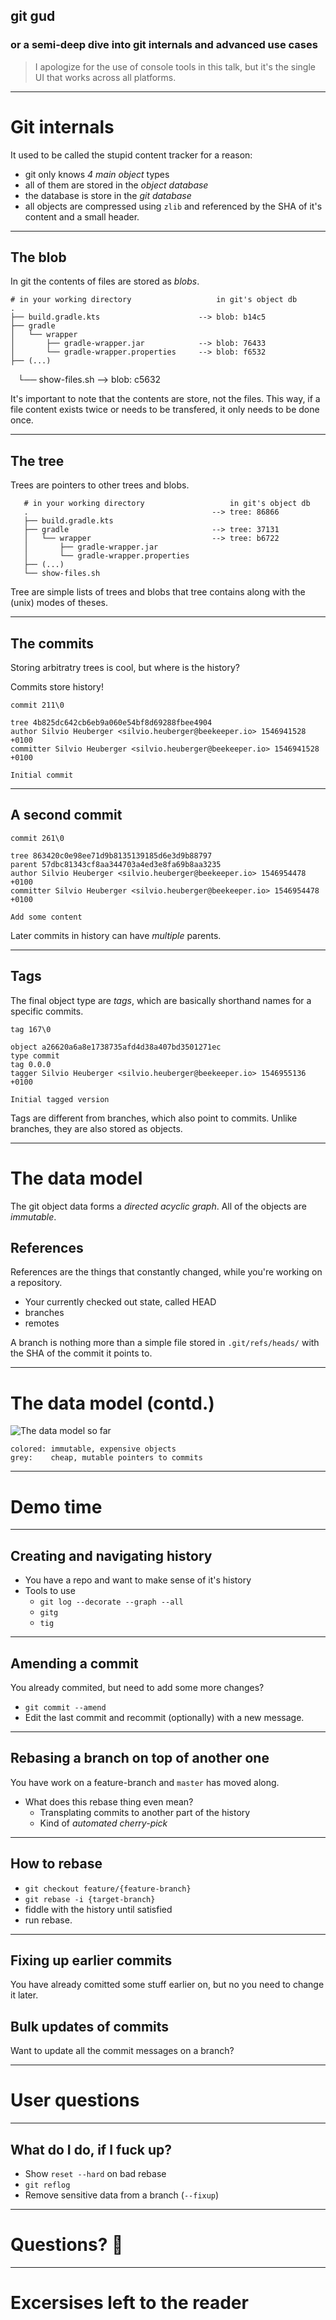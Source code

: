 ## git gud
### or a semi-deep dive into git internals and advanced use cases

> I apologize for the use of console tools in this talk, but it's the single UI that works across all platforms.

***

# Git internals

It used to be called the stupid content tracker for a reason:

* git only knows *4 main object* types
* all of them are stored in the *object database*
* the database is store in the *git database*
* all objects are compressed using `zlib` and referenced by the SHA of it's content and a small header.

***

## The blob

In git the contents of files are stored as *blobs*.

    # in your working directory                   in git's object db
    .
    ├── build.gradle.kts                      --> blob: b14c5
    ├── gradle
    │   └── wrapper
    │       ├── gradle-wrapper.jar            --> blob: 76433
    │       └── gradle-wrapper.properties     --> blob: f6532
    ├── (...)
    └── show-files.sh                         --> blob: c5632

It's important to note that the contents are store, not the files. This way,
if a file content exists twice or needs to be transfered, it only needs to be done once. 


***

## The tree

Trees are pointers to other trees and blobs.

       # in your working directory                   in git's object db
       .                                         --> tree: 86866
       ├── build.gradle.kts                      
       ├── gradle                                --> tree: 37131
       │   └── wrapper                           --> tree: b6722
       │       ├── gradle-wrapper.jar            
       │       └── gradle-wrapper.properties    
       ├── (...)
       └── show-files.sh                     

Tree are simple lists of trees and blobs that tree contains along with the  (unix) modes of theses.  

***

## The commits

Storing arbitratry trees is cool, but where is the history?

Commits store history!

    commit 211\0
    
    tree 4b825dc642cb6eb9a060e54bf8d69288fbee4904
    author Silvio Heuberger <silvio.heuberger@beekeeper.io> 1546941528 +0100
    committer Silvio Heuberger <silvio.heuberger@beekeeper.io> 1546941528 +0100

    Initial commit

***

## A second commit

    commit 261\0

    tree 863420c0e98ee71d9b8135139185d6e3d9b88797
    parent 57dbc81343cf8aa344703a4ed3e8fa69b8aa3235
    author Silvio Heuberger <silvio.heuberger@beekeeper.io> 1546954478 +0100
    committer Silvio Heuberger <silvio.heuberger@beekeeper.io> 1546954478 +0100

    Add some content

Later commits in history can have *multiple* parents.

***

## Tags

The final object type are *tags*, which are basically shorthand names for a specific commits.

    tag 167\0

    object a26620a6a8e1738735afd4d38a407bd3501271ec
    type commit
    tag 0.0.0
    tagger Silvio Heuberger <silvio.heuberger@beekeeper.io> 1546955136 +0100

    Initial tagged version

Tags are different from branches, which also point to commits. Unlike branches, they are also stored as objects.

***

# The data model

The git object data forms a *directed acyclic graph*. All of the objects are *immutable*.

## References

References are the things that constantly changed, while you're working on a repository.

* Your currently checked out state, called HEAD
* branches
* remotes

A branch is nothing more than a simple file stored in `.git/refs/heads/` with the SHA of the commit it points to.


***

# The data model (contd.)

![The data model so far](images/git-model.png)

    colored: immutable, expensive objects
    grey:    cheap, mutable pointers to commits

***

# Demo time

***

## Creating and navigating history

* You have a repo and want to make sense of it's history
* Tools to use
  * `git log --decorate --graph --all`
  * `gitg`
  * `tig`


***

## Amending a commit

You already commited, but need to add some more changes?

* `git commit --amend`
* Edit the last commit and recommit (optionally) with a new message.

***

## Rebasing a branch on top of another one

You have work on a feature-branch and `master` has moved along.

* What does this rebase thing even mean?
  * Transplating commits to another part of the history
  * Kind of *automated cherry-pick*

***

## How to rebase

* `git checkout feature/{feature-branch}`
* `git rebase -i {target-branch}`
* fiddle with the history until satisfied
* run rebase.


***

## Fixing up earlier commits

You have already comitted some stuff earlier on, but no you need to change it later.

## Bulk updates of commits

Want to update all the commit messages on a branch?


***

# User questions

*** 

## What do I do, if I fuck up?

- Show `reset --hard` on bad rebase
- `git reflog`
- Remove sensitive data from a branch (`--fixup`)

***

# Questions? 🤔

***

# Excersises left to the reader

